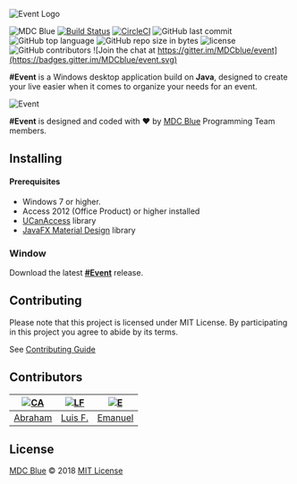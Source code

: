 ![Event Logo](https://eventgenerator.ga/assets/images/event.png)

![MDC Blue](https://mdc.blue/badge.svg) [![Build Status](https://travis-ci.org/MDCblue/event.svg?branch=master)](https://travis-ci.org/MDCblue/event) [![CircleCI](https://circleci.com/gh/MDCblue/event.svg?style=svg&circle-token=9e0b94449621dc7622993c997eca7dd8b9a03aba)](https://circleci.com/gh/MDCblue/event) ![GitHub last commit](https://img.shields.io/github/last-commit/mdcblue/event.svg) ![GitHub top language](https://img.shields.io/github/languages/top/mdcblue/event.svg) ![GitHub repo size in bytes](https://img.shields.io/github/repo-size/mdcblue/event.svg) ![license](https://img.shields.io/github/license/mdcblue/event.svg) ![GitHub contributors](https://img.shields.io/github/contributors/mdcblue/event.svg) ![Join the chat at https://gitter.im/MDCblue/event](https://badges.gitter.im/MDCblue/event.svg)

**\#Event** is a Windows desktop application build on **Java**, designed to create your live easier when it comes to organize your needs for an event.

![Event](https://eventgenerator.ga/assets/images/desktop.png)

**\#Event** is designed and coded with ❤️ by [MDC Blue](https://mdc.blue) Programming Team members.

## Installing

#### Prerequisites

* Windows 7 or higher.
* Access 2012 \(Office Product\) or higher installed
* [UCanAccess](http://ucanaccess.sourceforge.net/site.html) library
* [JavaFX Material Design](http://www.jfoenix.com/) library

### Window

Download the latest [**\#Event**](https://eventgenerator.ga/#download-section) release.

## Contributing

Please note that this project is licensed under MIT License. By participating in this project you agree to abide by its terms.

See [Contributing Guide](https://github.com/MDCblue/event/blob/master/.github/contribution-guidelines.md)

## Contributors

| [![CA](https://avatars3.githubusercontent.com/u/21347264?s=50&v=4)](https://github.com/19cah)                                | [![LF](https://avatars3.githubusercontent.com/u/34631500?s=50&v=4)](https://github.com/LuisRobaina)                          | [![E](https://avatars3.githubusercontent.com/u/27441517?s=50&v=4)](https://github.com/Jikiyama) |
| --- | --- | --- |
| [Abraham](https://github.com/19cah)                                                                                          | [Luis F.](https://github.com/LuisRobaina)                                                                                    | [Emanuel](https://github.com/Jikiyama) |

## License

[MDC Blue](https://github.com/MDCblue) © 2018 [MIT License](https://github.com/MDCblue/event/blob/master/LICENSE)

